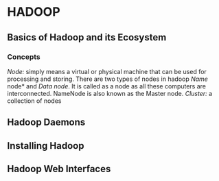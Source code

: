 # HADOOP

## Basics of Hadoop and its Ecosystem

### Concepts
*Node:* simply means a virtual or physical machine that can be used for processing and storing. There are two types of nodes in hadoop *Name* node* and *Data node*. It is called as a node as all these computers are interconnected. NameNode is also known as the Master node. 
*Cluster:* a collection of nodes

## Hadoop Daemons

## Installing Hadoop

## Hadoop Web Interfaces

